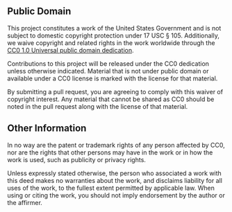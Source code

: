 ## Public Domain

This project constitutes a work of the United States Government and is not subject to domestic copyright protection under 17 USC § 105. Additionally, we waive copyright and related rights in the work worldwide through the [CC0 1.0 Universal public domain dedication](https://creativecommons.org/publicdomain/zero/1.0/).

Contributions to this project will be released under the CC0 dedication unless otherwise indicated. Material that is not under public domain or available under a CC0 license is marked with the license for that material.

By submitting a pull request, you are agreeing to comply with this waiver of copyright interest.  Any material that cannot be shared as CC0 should be noted in the pull request along with the license of that material.

## Other Information

In no way are the patent or trademark rights of any person affected by CC0, nor are the rights that other persons may have in the work or in how the work is used, such as publicity or privacy rights.

Unless expressly stated otherwise, the person who associated a work with this deed makes no warranties about the work, and disclaims liability for all uses of the work, to the fullest extent permitted by applicable law. When using or citing the work, you should not imply endorsement by the author or the affirmer.
